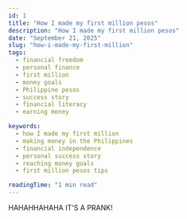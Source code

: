 ```yaml
---
id: 1
title: "How I made my first million pesos"
description: "How I made my first million pesos"
date: "September 21, 2025"
slug: "how-i-made-my-first-million"
tags:
  - financial freedom
  - personal finance
  - first million
  - money goals
  - Philippine pesos
  - success story
  - financial literacy
  - earning money

keywords:
  - how I made my first million
  - making money in the Philippines
  - financial independence
  - personal success story
  - reaching money goals
  - first million pesos tips

readingTime: "1 min read"
---
```


HAHAHHAHAHA IT'S A PRANK!
